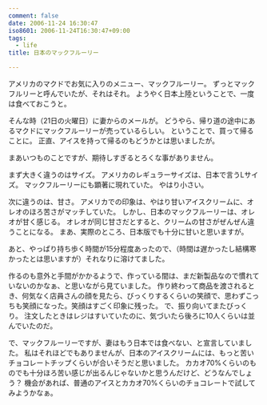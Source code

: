 ```yaml
---
comment: false
date: 2006-11-24 16:30:47
iso8601: 2006-11-24T16:30:47+09:00
tags:
  - life
title: 日本のマックフルーリー

---
```


アメリカのマクドでお気に入りのメニュー、マックフルーリー。
ずっとマックフルリーと呼んでいたが、それはそれ。
ようやく日本上陸ということで、一度は食べておこうと。

そんな時（21日の火曜日）に妻からのメールが。
どうやら、帰り道の途中にあるマクドにマックフルーリーが売っているらしい。
ということで、買って帰ることに。
正直、アイスを持って帰るのもどうかとは思いましたが。

まあいつものことですが、期待しすぎるとろくな事がありません。


まず大きく違うのはサイズ。
アメリカのレギュラーサイズは、日本で言うLサイズ。
マックフルーリーにも顕著に現れていた。
やはり小さい。

次に違うのは、甘さ。
アメリカでの印象は、やはり甘いアイスクリームに、オレオのほろ苦さがマッチしていた。
しかし、日本のマックフルーリーは、オレオが甘く感じる。
オレオが同じ甘さだとすると、クリームの甘さがぜんぜん違うことになる。
まあ、実際のところ、日本版でも十分に甘いと思いますが。

あと、やっぱり持ち歩く時間が15分程度あったので、（時間は遅かったし結構寒かったとは思いますが）それなりに溶けてました。

作るのも意外と手間がかかるようで、作っている間は、まだ新製品なので慣れていないのかなぁ、と思いながら見ていました。
作り終わって商品を渡されるとき、何気なく店員さんの顔を見たら、びっくりするくらいの笑顔で、思わずこっちも笑顔になった。笑顔はすごく印象に残った。
で、振り向いてまたびっくり。
注文したときはレジはすいていたのに、気づいたら後ろに10人くらいは並んでいたのだ。


で、マックフルーリーですが、妻はもう日本では食べない、と宣言していました。
私はそれほどでもありませんが、日本のアイスクリームには、もっと苦いチョコレートチップくらいが合いそうだと思いました。
カカオ70%くらいのものでも十分ほろ苦い感じが出るんじゃないかと思うんだけど、どうなんでしょう？
機会があれば、普通のアイスとカカオ70%くらいのチョコレートで試してみようかなぁ。
